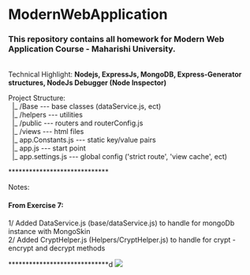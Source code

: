 # ModernWebApplication
<h3>This repository contains all homework for Modern Web Application Course - Maharishi University.</h3></br>
Technical Highlight: <strong> Nodejs, ExpressJs, MongoDB, Express-Generator structures, NodeJs Debugger (Node Inspector)</strong></br>
<p>
Project Structure:</br>
&nbsp;&nbsp;|_ /Base            --- base classes (dataService.js, ect)</br>
&nbsp;&nbsp;|_ /helpers         --- utilities </br>
&nbsp;&nbsp;|_ /public          --- routers and routerConfig.js</br>
&nbsp;&nbsp;|_ /views           --- html files</br>
&nbsp;&nbsp;|_ app.Constants.js --- static key/value pairs</br>
&nbsp;&nbsp;|_ app.js           --- start point</br>
&nbsp;&nbsp;|_ app.settings.js  --- global config ('strict route', 'view cache', ect)</br>
  
</p>
*****************************
<p>
<label>Notes: </lable>
<h4>From Exercise 7:</h4>
1/ Added DataService.js (base/dataService.js) to handle for mongoDb instance with MongoSkin</br>
2/ Added CryptHelper.js (Helpers/CryptHelper.js) to handle for crypt - encrypt and decrypt methods</br>
</p>
*****************************d
<image src="/geolocation - exercise 9.jpg"/>

